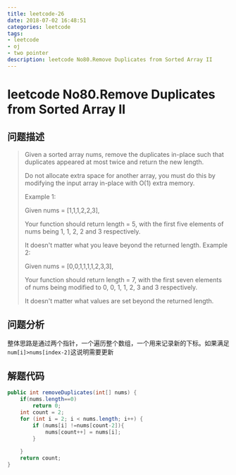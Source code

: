 ```yaml
---
title: leetcode-26
date: 2018-07-02 16:48:51
categories: leetcode
tags:
- leetcode
- oj
- two pointer
description: leetcode No80.Remove Duplicates from Sorted Array II
---
```

# leetcode No80.Remove Duplicates from Sorted Array II

## 问题描述
>Given a sorted array nums, remove the duplicates in-place such that duplicates appeared at most twice and return the new length.
>
>Do not allocate extra space for another array, you must do this by modifying the input array in-place with O(1) extra memory.
>
>Example 1:
>
>Given nums = [1,1,1,2,2,3],
>
>Your function should return length = 5, with the first five elements of nums being 1, 1, 2, 2 and 3 respectively.
>
>It doesn't matter what you leave beyond the returned length.
>Example 2:
>
>Given nums = [0,0,1,1,1,1,2,3,3],
>
>Your function should return length = 7, with the first seven elements of nums being modified to 0, 0, 1, 1, 2, 3 and 3 respectively.
>
>It doesn't matter what values are set beyond the returned length.

## 问题分析

整体思路是通过两个指针，一个遍历整个数组，一个用来记录新的下标。如果满足`num[i]>nums[index-2]`这说明需要更新

## 解题代码

```java
public int removeDuplicates(int[] nums) {
    if(nums.length==0)
        return 0;
    int count = 2;      
    for (int i = 2; i < nums.length; i++) {
        if (nums[i] !=nums[count-2]){
            nums[count++] = nums[i];
        }
    
    }
    return count;
}
```
